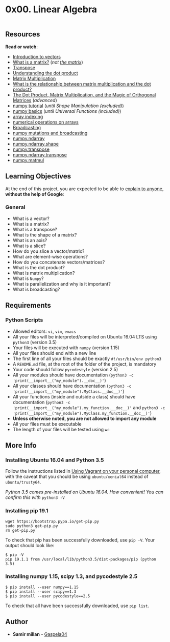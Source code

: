 <h1 class="gap">0x00. Linear Algebra</h1>

<article id="description" class="gap formatted-content">
    <p><img src="https://holbertonintranet.s3.amazonaws.com/uploads/medias/2018/9/54daaf81421a9b894688.jpg?X-Amz-Algorithm=AWS4-HMAC-SHA256&amp;X-Amz-Credential=AKIARDDGGGOUWMNL5ANN%2F20200713%2Fus-east-1%2Fs3%2Faws4_request&amp;X-Amz-Date=20200713T143134Z&amp;X-Amz-Expires=86400&amp;X-Amz-SignedHeaders=host&amp;X-Amz-Signature=94039bba8105e3a6159871a9372865f815ba9d47f667dda8e50d947b3d336676" alt="" style=""></p>

<h2>Resources</h2>

<p><strong>Read or watch</strong>:</p>

<ul>
<li><a href="/rltoken/C05mTOfKzZgz_AVSosNKIw" title="Introduction to vectors" target="_blank">Introduction to vectors</a> </li>
<li><a href="/rltoken/vLe4BBPfmLXy2s_Idqo87w" title="What is a matrix?" target="_blank">What is a matrix?</a> (<em>not <a href="/rltoken/Zad2ReJ9SU4IuQ3ZX986qw" title="the matrix" target="_blank">the matrix</a></em>)</li>
<li><a href="/rltoken/xHWwQjqH9tgEcskvFQaV7A" title="Transpose" target="_blank">Transpose</a> </li>
<li><a href="/rltoken/2tYcOFY35stXjd0nhTpgFA" title="Understanding the dot product" target="_blank">Understanding the dot product</a> </li>
<li><a href="/rltoken/pV4znghCxaXAAny4Ou-cNw" title="Matrix Multiplication" target="_blank">Matrix Multiplication</a> </li>
<li><a href="/rltoken/ih50DhE4FvilyItYPo1x5A" title="What is the relationship between matrix multiplication and the dot product?" target="_blank">What is the relationship between matrix multiplication and the dot product?</a> </li>
<li><a href="/rltoken/DnAvjbmojZutluWV9OJVOg" title="The Dot Product, Matrix Multiplication, and the Magic of Orthogonal Matrices" target="_blank">The Dot Product, Matrix Multiplication, and the Magic of Orthogonal Matrices</a> (<em>advanced</em>)</li>
<li><a href="/rltoken/MBHHb0eiN0OummbEdI9g_Q" title="numpy tutorial" target="_blank">numpy tutorial</a> (<em>until Shape Manipulation (excluded)</em>)</li>
<li><a href="/rltoken/L8RdIDGi3GGO-_erGcMORg" title="numpy basics" target="_blank">numpy basics</a> (<em>until Universal Functions (included)</em>)</li>
<li><a href="/rltoken/aP6pS5OhR5TLg9ZB9AkSiw" title="array indexing" target="_blank">array indexing</a> </li>
<li><a href="/rltoken/slRzAgt6aom5-Nj5XSdUcQ" title="numerical operations on arrays" target="_blank">numerical operations on arrays</a> </li>
<li><a href="/rltoken/xgq6QIOHufhg8lHCZn0jwA" title="Broadcasting" target="_blank">Broadcasting</a> </li>
<li><a href="/rltoken/Ns14y44s9aapxgagPJYGWQ" title="numpy mutations and broadcasting" target="_blank">numpy mutations and broadcasting</a> </li>
<li><a href="/rltoken/QwlSVWZcJNeGHmgPJMNtHg" title="numpy.ndarray" target="_blank">numpy.ndarray</a> </li>
<li><a href="/rltoken/wBmTVyayvO4hHbyT6wpt0g" title="numpy.ndarray.shape" target="_blank">numpy.ndarray.shape</a> </li>
<li><a href="/rltoken/I1V8iDWar7Hnoh_VwQzZ_Q" title="numpy.transpose" target="_blank">numpy.transpose</a> </li>
<li><a href="/rltoken/iv73fN04gTbpeV_XcIIaPQ" title="numpy.ndarray.transpose" target="_blank">numpy.ndarray.transpose</a> </li>
<li><a href="/rltoken/MbHJEqjwavimnL8HRtaYCA" title="numpy.matmul" target="_blank">numpy.matmul</a> </li>
</ul>

<h2>Learning Objectives</h2>

<p>At the end of this project, you are expected to be able to <a href="/rltoken/HK6YZ7VcaX6RKNRxQLfCuA" title="explain to anyone" target="_blank">explain to anyone</a>, <strong>without the help of Google</strong>:</p>

<h3>General</h3>

<ul>
<li>What is a vector? </li>
<li>What is a matrix?</li>
<li>What is a transpose?</li>
<li>What is the shape of a matrix?</li>
<li>What is an axis?</li>
<li>What is a slice?</li>
<li>How do you slice a vector/matrix?</li>
<li>What are element-wise operations?</li>
<li>How do you concatenate vectors/matrices?</li>
<li>What is the dot product?</li>
<li>What is matrix multiplication?</li>
<li>What is <code>Numpy</code>?</li>
<li>What is parallelization and why is it important?</li>
<li>What is broadcasting?</li>
</ul>

<h2>Requirements</h2>

<h3>Python Scripts</h3>

<ul>
<li>Allowed editors: <code>vi</code>, <code>vim</code>, <code>emacs</code></li>
<li>All your files will be interpreted/compiled on Ubuntu 16.04 LTS using <code>python3</code> (version 3.5)</li>
<li>Your files will be executed with <code>numpy</code> (version 1.15)</li>
<li>All your files should end with a new line</li>
<li>The first line of all your files should be exactly <code>#!/usr/bin/env python3</code></li>
<li>A <code>README.md</code> file, at the root of the folder of the project, is mandatory</li>
<li>Your code should follow <code>pycodestyle</code> (version 2.5)</li>
<li>All your modules should have documentation (<code>python3 -c 'print(__import__("my_module").__doc__)'</code>)</li>
<li>All your classes should have documentation (<code>python3 -c 'print(__import__("my_module").MyClass.__doc__)'</code>)</li>
<li>All your functions (inside and outside a class) should have documentation (<code>python3 -c 'print(__import__("my_module").my_function.__doc__)'</code> and <code>python3 -c 'print(__import__("my_module").MyClass.my_function.__doc__)'</code>)</li>
<li><strong>Unless otherwise noted, you are not allowed to import any module</strong></li>
<li>All your files must be executable</li>
<li>The length of your files will be tested using <code>wc</code></li>
</ul>

<h2>More Info</h2>

<h3>Installing Ubuntu 16.04 and Python 3.5</h3>

<p>Follow the instructions listed in <a href="/rltoken/XTxOgs8R1UADvjdxl5daXA" title="Using Vagrant on your personal computer" target="_blank">Using Vagrant on your personal computer</a>, with the caveat that you should be using <code>ubuntu/xenial64</code> instead of <code>ubuntu/trusty64</code>.</p>

<p><em>Python 3.5 comes pre-installed on Ubuntu 16.04. How convenient! You can confirm this with</em> <code>python3 -V</code></p>

<h3>Installing pip 19.1</h3>

<pre><code>wget https://bootstrap.pypa.io/get-pip.py
sudo python3 get-pip.py
rm get-pip.py
</code></pre>

<p>To check that pip has been successfully downloaded, use <code>pip -V</code>. Your output should look like:</p>

<pre><code>$ pip -V
pip 19.1.1 from /usr/local/lib/python3.5/dist-packages/pip (python 3.5)
</code></pre>

<h3>Installing numpy 1.15,  scipy 1.3, and pycodestyle 2.5</h3>

<pre><code>$ pip install --user numpy==1.15
$ pip install --user scipy==1.3
$ pip install --user pycodestyle==2.5
</code></pre>

<p>To check that all have been successfully downloaded, use <code>pip list</code>.</p>

  </article>

## Author
* **Samir millan** - [Gaspela04](https://github.com/Gaspela04)